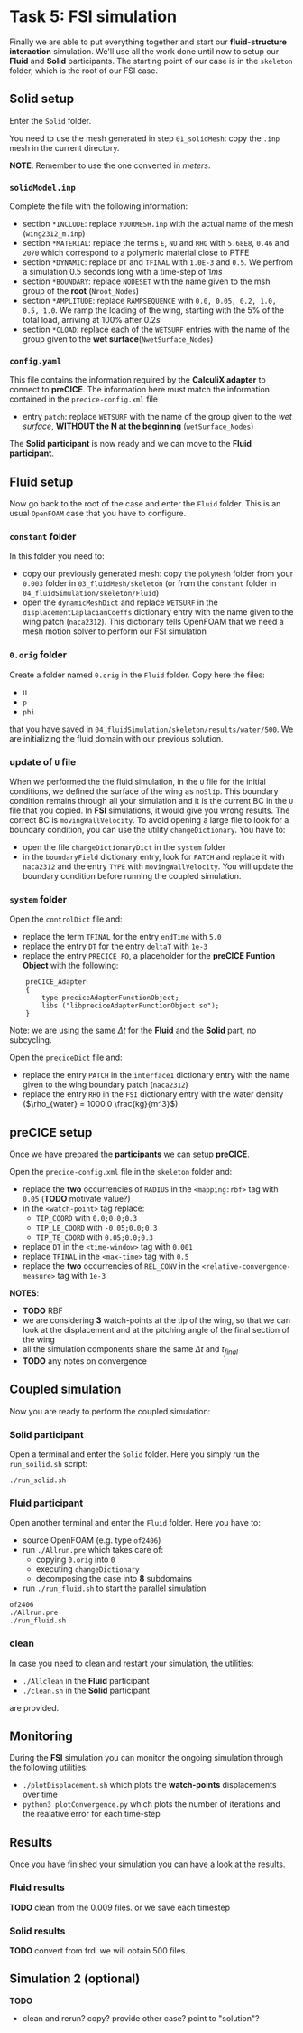 # Task 5: FSI simulation

Finally we are able to put everything together and start our **fluid-structure interaction** simulation. We'll use all the work done until now to setup our **Fluid** and **Solid** participants. The starting point of our case is in the `skeleton` folder, which is the root of our FSI case.

## Solid setup

Enter the `Solid` folder.


You need to use the mesh generated in step `01_solidMesh`: copy the `.inp` mesh in the current directory.

**NOTE**: Remember to use the one converted in *meters*.

### `solidModel.inp`

Complete the file with the following information: 

- section `*INCLUDE`: replace `YOURMESH.inp` with the actual name of the mesh (`wing2312_m.inp`)
- section `*MATERIAL`: replace the terms `E`, `NU` and  `RHO` with `5.68E8`, `0.46` and `2070` which correspond to a polymeric material close to PTFE
- section `*DYNAMIC`: replace `DT` and `TFINAL` with `1.0E-3` and `0.5`. We perfrom a simulation $0.5$ seconds long with a time-step of $1ms$
- section `*BOUNDARY`: replace `NODESET` with the name given to the msh group of the **root** (`Nroot_Nodes`)
- section `*AMPLITUDE`: replace `RAMPSEQUENCE` with `0.0, 0.05, 0.2, 1.0, 0.5, 1.0`. We ramp the loading of the wing, starting with the $5\%$ of the total load, arriving at $100\%$ after $0.2s$
- section `*CLOAD`: replace each of the `WETSURF` entries with the name of the group given to the **wet surface**(`NwetSurface_Nodes`)

### `config.yaml`

This file contains the information required by the **CalculiX adapter** to connect to **preCICE**. The information here must match the information contained in the `precice-config.xml` file

 - entry `patch`: replace `WETSURF` with the name of the group given to the *wet surface*, **WITHOUT the N at the beginning**  (`wetSurface_Nodes`)

The **Solid participant** is now ready and we can move to the **Fluid participant**.

## Fluid setup

Now go back to the root of the case and enter the `Fluid` folder. This is an usual `OpenFOAM` case that you have to configure.

### `constant` folder

In this folder you need to:

- copy our previously generated mesh: copy the `polyMesh` folder from your `0.003` folder in `03_fluidMesh/skeleton` (or from the `constant` folder in `04_fluidSimulation/skeleton/Fluid`)
- open the `dynamicMeshDict` and replace `WETSURF` in the `displacementLaplacianCoeffs` dictionary entry with the name given to the wing patch (`naca2312`). This dictionary tells OpenFOAM that we need a mesh motion solver to perform our FSI simulation

### `0.orig` folder

Create a folder named `0.orig` in the `Fluid` folder. Copy here the files:

- `U`
- `p`
- `phi`

that you have saved in `04_fluidSimulation/skeleton/results/water/500`. We are initializing the fluid domain with our previous solution.

### update of `U` file

When we performed the the fluid simulation, in the `U` file for the initial conditions, we defined the surface of the wing as `noSlip`. This boundary condition remains through all your simulation and it is the current BC in the `U` file that you copied. In **FSI** simulations, it would give you wrong results. The correct BC is `movingWallVelocity`. To avoid opening a large file to look for a boundary condition, you can use the utility `changeDictionary`. You have to:

- open the file `changeDictionaryDict` in the `system` folder
- in the `boundaryField` dictionary entry, look for `PATCH` and replace it with `naca2312` and the entry `TYPE` with `movingWallVelocity`. You will update the boundary condition before running the coupled simulation.

### `system` folder

Open the `controlDict` file and:

- replace the term `TFINAL` for the entry `endTime` with `5.0`
- replace the entry `DT` for the entry `deltaT` with `1e-3`
- replace the entry `PRECICE_FO`, a placeholder for the **preCICE Funtion Object** with the following:

```
    preCICE_Adapter
    {
        type preciceAdapterFunctionObject;
        libs ("libpreciceAdapterFunctionObject.so");
    }
```

Note: we are using the same $\Delta t$ for the **Fluid** and the **Solid** part, no subcycling.

Open the `preciceDict` file and:

- replace the entry `PATCH` in the `interface1` dictionary entry with the name given to the wing boundary patch (`naca2312`)
- replace the entry `RHO` in the `FSI` dictionary entry with the water density ($\rho_{water} = 1000.0 \frac{kg}{m^3}$)

## preCICE setup

Once we have prepared the **participants** we can setup **preCICE**.

Open the `precice-config.xml` file in the `skeleton` folder and:

- replace the **two** occurrencies of `RADIUS` in the `<mapping:rbf>` tag with  `0.05` (**TODO** motivate value?)
- in the `<watch-point>` tag replace:
  - `TIP_COORD` with `0.0;0.0;0.3`
  - `TIP_LE_COORD` with `-0.05;0.0;0.3`
  - `TIP_TE_COORD` with `0.05;0.0;0.3`
- replace `DT` in the `<time-window>` tag with `0.001`
- replace `TFINAL` in the `<max-time>` tag with `0.5`
- replace the **two** occurrencies of `REL_CONV` in the `<relative-convergence-measure>` tag with `1e-3`

**NOTES**:

- **TODO** RBF
- we are considering **3** watch-points at the tip of the wing, so that we can look at the displacement and at the pitching angle of the final section of the wing
- all the simulation components share the same $\Delta t$ and $t_{final}$
- **TODO** any notes on convergence

## Coupled simulation

Now you are ready to perform the coupled simulation:

### Solid participant

Open a terminal and enter the `Solid` folder. Here you simply run the `run_soilid.sh` script:

```
./run_solid.sh
```

### Fluid participant

Open another terminal and enter the `Fluid` folder. Here you have to:

- source OpenFOAM (e.g. type `of2406`)
- run `./Allrun.pre` which takes care of:
  - copying `0.orig` into `0`
  - executing `changeDictionary`
  - decomposing the case into **8** subdomains
- run `./run_fluid.sh` to start the parallel simulation

```
of2406
./Allrun.pre
./run_fluid.sh
```

### clean

In case you need to clean and restart your simulation, the utilities:

- `./Allclean` in the **Fluid** participant
- `./clean.sh` in the **Solid** participant

are provided.

## Monitoring

During the **FSI** simulation you can monitor the ongoing simulation through the following utilities:

- `./plotDisplacement.sh` which plots the **watch-points** displacements over time
- `python3 plotConvergence.py` which plots the number of iterations and the realative error for each time-step

## Results

Once you have finished your simulation you can have a look at the results.

### Fluid results

**TODO** clean from the 0.009 files. or we save each timestep

### Solid results

**TODO** convert from frd. we will obtain 500 files.

## Simulation 2 (optional)

**TODO**

- clean and rerun? copy? provide other case? point to "solution"?